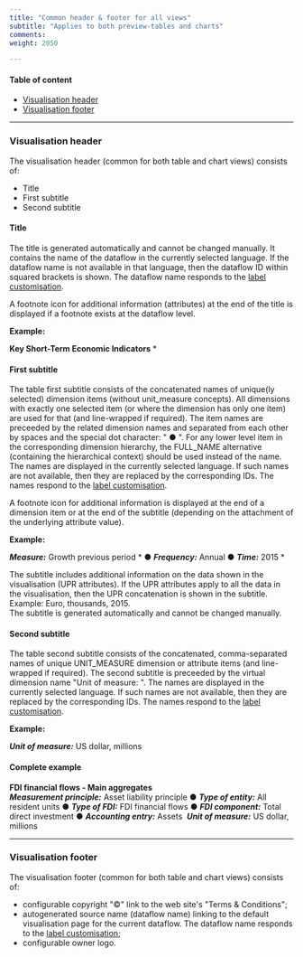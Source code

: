 ```yaml
---
title: "Common header & footer for all views"
subtitle: "Applies to both preview-tables and charts"
comments: 
weight: 2050

---
```


#### Table of content
- [Visualisation header](#visualisation-header)
- [Visualisation footer](#visualisation-footer)

---

### Visualisation header
 
The visualisation header (common for both table and chart views) consists of:  
- Title
- First subtitle
- Second subtitle

#### Title

The title is generated automatically and cannot be changed manually. It contains the name of the dataflow in the currently selected language. If the dataflow name is not available in that language, then the dataflow ID within squared brackets is shown. The dataflow name responds to the [label customisation](https://sis-cc.gitlab.io/dotstatsuite-documentation/using-de/viewing-data/toolbar/#labels).

A footnote icon for additional information (attributes) at the end of the title is displayed if a footnote exists at the dataflow level. 

**Example:**  

**Key Short-Term Economic Indicators** * 

#### First subtitle

The table first subtitle consists of the concatenated names of unique(ly selected) dimension items (without unit_measure concepts). All dimensions with exactly one selected item (or where the dimension has only one item) are used for that (and line-wrapped if required). The item names are preceeded by the related dimension names and separated from each other by spaces and the special dot character: " ● ". For any lower level item in the corresponding dimension hierarchy, the FULL_NAME alternative (containing the hierarchical context) should be used instead of the name. The names are displayed in the currently selected language. If such names are not available, then they are replaced by the corresponding IDs. The names respond to the [label customisation](https://sis-cc.gitlab.io/dotstatsuite-documentation/using-de/viewing-data/toolbar/#labels).

A footnote icon for additional information is displayed at the end of a dimension item or at the end of the subtitle (depending on the attachment of the underlying attribute value). 

**Example:**  

***Measure:*** Growth previous period * ● ***Frequency:*** Annual ● ***Time:*** 2015 *  

The subtitle includes additional information on the data shown in the visualisation (UPR attributes). If the UPR attributes apply to all the data in the visualisation, then the UPR concatenation is shown in the subtitle. Example: Euro, thousands, 2015.  
The subtitle is generated automatically and cannot be changed manually.

#### Second subtitle

The table second subtitle consists of the concatenated, comma-separated names of unique UNIT_MEASURE dimension or attribute items (and line-wrapped if required). The second subtitle is preceeded by the virtual dimension name "Unit of measure: ". The names are displayed in the currently selected language. If such names are not available, then they are replaced by the corresponding IDs. The names respond to the [label customisation](https://sis-cc.gitlab.io/dotstatsuite-documentation/using-de/viewing-data/toolbar/#labels).

**Example:**  

***Unit of measure:*** US dollar, millions

#### Complete example

**FDI financial flows - Main aggregates**  
***Measurement principle:*** Asset liability principle ● ***Type of entity:*** All resident units ● ***Type of FDI:*** FDI financial flows ● ***FDI component:*** Total direct investment ● ***Accounting entry:*** Assets  
***Unit of measure:*** US dollar, millions  

---

### Visualisation footer
 
The visualisation footer (common for both table and chart views) consists of:
- configurable copyright "©" link to the web site's "Terms & Conditions";
- autogenerated source name (dataflow name) linking to the default visualisation page for the current dataflow. The dataflow name responds to the [label customisation](https://sis-cc.gitlab.io/dotstatsuite-documentation/using-de/viewing-data/toolbar/#labels);
- configurable owner logo.
